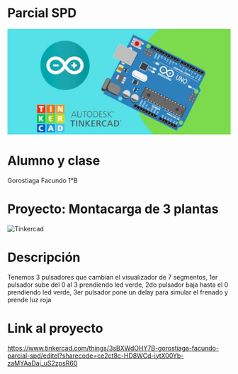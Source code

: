 # Parcial SPD
![Tinkercad](./img/ArduinoTinkercad.jpg)

# Alumno y clase
Gorostiaga Facundo 1°B

# Proyecto: Montacarga de 3 plantas
![Tinkercad](.img/Montacargas.jpg)

# Descripción
Tenemos 3 pulsadores que cambian el visualizador de 7 segmentos, 1er pulsador sube del 0 al 3 prendiendo led verde, 2do pulsador baja hasta el 0 prendiendo led verde, 3er pulsador pone un delay para simular el frenado y prende luz roja

# Link al proyecto
https://www.tinkercad.com/things/3sBXWdOHY7B-gorostiaga-facundo-parcial-spd/editel?sharecode=ce2ct8c-HD8WCd-iytX00Yb-zaMYAaDaj_uS2zpsR60

